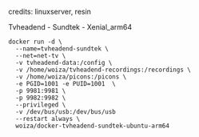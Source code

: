 credits: linuxserver, resin

Tvheadend - Sundtek - Xenial_arm64 


    docker run -d \
      --name=tvheadend-sundtek \
      --net=net-tv \
      -v tvheadend-data:/config \
      -v /home/woiza/tvheadend-recordings:/recordings \
      -v /home/woiza/picons:/picons \
      -e PGID=1001 -e PUID=1001  \
      -p 9981:9981 \
      -p 9982:9982 \
      --privileged \
      -v /dev/bus/usb:/dev/bus/usb
      --restart always \
      woiza/docker-tvheadend-sundtek-ubuntu-arm64

